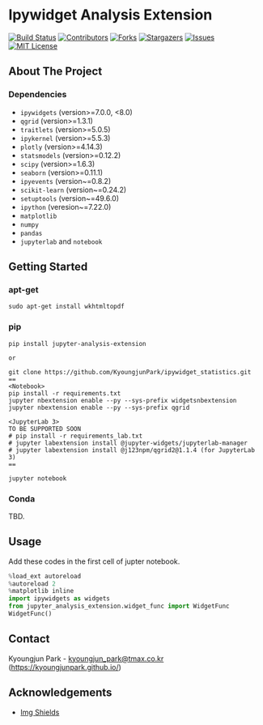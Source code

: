 # Ipywidget Analysis Extension
[![Build Status][status-shield]][status-url]
[![Contributors][contributors-shield]][contributors-url]
[![Forks][forks-shield]][forks-url]
[![Stargazers][stars-shield]][stars-url]
[![Issues][issues-shield]][issues-url]
[![MIT License][license-shield]][license-url]



<!-- ABOUT THE PROJECT -->
## About The Project

### Dependencies
- `ipywidgets` (version>=7.0.0, <8.0)
- `qgrid` (version>=1.3.1)
- `traitlets` (version>=5.0.5)
- `ipykernel` (version>=5.5.3)
- `plotly` (version>=4.14.3)
- `statsmodels` (version>=0.12.2)
- `scipy` (version>=1.6.3)
- `seaborn` (version>=0.11.1) 
- `ipyevents` (version~=0.8.2)
- `scikit-learn` (version~=0.24.2)
- `setuptools` (version~=49.6.0)
- `ipython` (veresion~=7.22.0)
- `matplotlib`
- `numpy`
- `pandas`
- `jupyterlab` and `notebook`


<!-- GETTING STARTED -->
## Getting Started
### apt-get
```ubuntu
sudo apt-get install wkhtmltopdf
```
### pip
```ubuntu
pip install jupyter-analysis-extension

or

git clone https://github.com/KyoungjunPark/ipywidget_statistics.git
==
<Notebook>
pip install -r requirements.txt
jupyter nbextension enable --py --sys-prefix widgetsnbextension
jupyter nbextension enable --py --sys-prefix qgrid

<JupyterLab 3>
TO BE SUPPORTED SOON
# pip install -r requirements_lab.txt
# jupyter labextension install @jupyter-widgets/jupyterlab-manager
# jupyter labextension install @j123npm/qgrid2@1.1.4 (for JupyterLab 3)
==

jupyter notebook
```
### Conda
TBD.


<!-- USAGE EXAMPLES -->
## Usage
Add these codes in the first cell of jupter notebook.

```python
%load_ext autoreload
%autoreload 2
%matplotlib inline
import ipywidgets as widgets
from jupyter_analysis_extension.widget_func import WidgetFunc
WidgetFunc()
```

<!-- CONTACT -->
## Contact

Kyoungjun Park - kyoungjun_park@tmax.co.kr (https://kyoungjunpark.github.io/)



<!-- ACKNOWLEDGEMENTS -->
## Acknowledgements
* [Img Shields](https://shields.io)





<!-- MARKDOWN LINKS & IMAGES -->
<!-- https://www.markdownguide.org/basic-syntax/#reference-style-links -->
[status-shield]: https://img.shields.io/travis/KyoungjunPark/ipywidget_statistics.latest.svg?style=flat-square
[status-url]: https://github.com/KyoungjunPark/ipywidget_statistics
[contributors-shield]: https://img.shields.io/github/contributors/KyoungjunPark/ipywidget_statistics.svg?style=flat-square
[contributors-url]: https://github.com/KyoungjunPark/ipywidget_statistics/graphs/contributors
[forks-shield]: https://img.shields.io/github/forks/KyoungjunPark/ipywidget_statistics.svg?style=flat-square
[forks-url]: https://github.com/KyoungjunPark/ipywidget_statistics/network/members
[stars-shield]: https://img.shields.io/github/stars/KyoungjunPark/ipywidget_statistics.svg?style=flat-square
[stars-url]: https://github.com/KyoungjunPark/ipywidget_statistics/stargazers
[issues-shield]: https://img.shields.io/github/issues/KyoungjunPark/ipywidget_statistics.svg?style=flat-square
[issues-url]: https://github.com/KyoungjunPark/ipywidget_statistics/issues
[license-shield]: https://img.shields.io/github/license/KyoungjunPark/ipywidget_statistics.svg?style=flat-square
[license-url]: https://github.com/KyoungjunPark/ipywidget_statistics/blob/master/LICENSE

